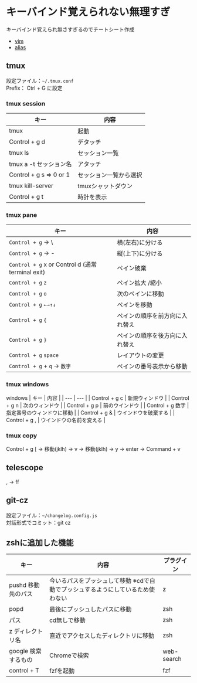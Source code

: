 # キーバインド覚えられない無理すぎ
キーバインド覚えられ無さすぎるのでチートシート作成
- [vim](/.config/nvim/lua/keybinds.lua)
- [alias]()
## tmux
設定ファイル：`~/.tmux.conf`  
Prefix： Ctrl + G に設定
### tmux session
| キー | 内容 |
| --- | --- |
| tmux | 起動 |
| Control + g d | デタッチ |
| tmux ls | セッション一覧 |
| tmux a -t セッション名 | アタッチ |
| Control + g s => 0 or 1 | セッション一覧から選択 |
| tmux kill-server | tmuxシャットダウン |
| Control + g t | 時計を表示 |

### tmux pane
| キー | 内容 |
| --- | --- |
| `Control + g` → \ | 横(左右)に分ける |
| `Control + g` → - | 縦(上下)に分ける |
| `Control + g` x or Control d (通常terminal exit) | ペイン破棄 |
| `Control + g` `z` | ペイン拡大 /縮小 |
| `Control + g` `o` | 次のペインに移動 |
| `Control + g` `←→↑↓` | ペインを移動 |
| `Control + g` ` { ` | ペインの順序を前方向に入れ替え |
| `Control + g` ` } ` | ペインの順序を後方向に入れ替え |
| `Control + g` `space` | レイアウトの変更 |
| `Control + g` + `q` → `数字` | ペインの番号表示から移動 |

### tmux windows
windows
| キー | 内容 |
| --- | --- |
| Control + g c | 新規ウィンドウ |
| Control + g n | 次のウィンドウ |
| Control + g p | 前のウインドウ |
| Control + g 数字 | 指定番号のウィンドウに移動 |
| Control + g & | ウインドウを破棄する |
| Control + g , | ウインドウの名前を変える |

### tmux copy
Control + g [ → 移動(jklh) → v → 移動(jklh) → y → enter → Command + v

## telescope
, →  ff

## git-cz
設定ファイル：`~/changelog.config.js`  
対話形式でコミット：git cz

## zshに追加した機能
| キー | 内容 | プラグイン |
| --- | --- | --- |
| pushd 移動先のパス | 今いるパスをプッシュして移動  ※cdで自動でプッシュするようにしているため使わない| z |
| popd | 最後にプッシュしたパスに移動 | zsh |
| パス | cd無しで移動 | zsh |
| z ディレクトリ名 | 直近でアクセスしたディレクトリに移動 | zsh |
| google 検索するもの | Chromeで検索 | web-search |
| control + T | fzfを起動 | fzf |
